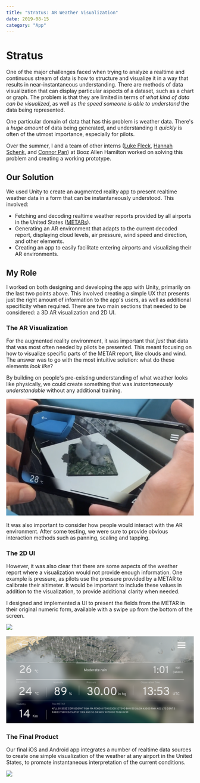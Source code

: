 ```yaml
---
title: "Stratus: AR Weather Visualization"
date: 2019-08-15
category: "App"
---
```

# Stratus

One of the major challenges faced when trying to analyze a realtime and continuous stream of data is how to structure and visualize it in a way that results in near-instantaneous understanding. There are methods of data visualization that can display particular aspects of a dataset, such as a chart or graph. The problem is that they are limited in terms of _what kind of data can be visualized_, as well as _the speed someone is able to understand_ the data being represented.

One particular domain of data that has this problem is weather data. There's a _huge amount_ of data being generated, and understanding it _quickly_ is often of the utmost importance, especially for pilots.

Over the summer, I and a team of other interns ([Luke Fleck](http://lrfleck.com/), [Hannah Schenk](https://www.hannahschenk.com/), and [Connor Pan](https://github.com/NameClassified)) at Booz Allen Hamilton worked on solving this problem and creating a working prototype.

## Our Solution

We used Unity to create an augmented reality app to present realtime weather data in a form that can be instantaneously understood. This involved:

-   Fetching and decoding realtime weather reports provided by all airports in the United States ([METARs](https://aviationweather.gov/metar)).
-   Generating an AR environment that adapts to the current decoded report, displaying cloud levels, air pressure, wind speed and direction, and other elements.
-   Creating an app to easily facilitate entering airports and visualizing their AR environments.

## My Role

I worked on both designing and developing the app with Unity, primarily on the last two points above. This involved creating a simple UX that presents just the right amount of information to the app's users, as well as additional specificity when required. There are two main sections that needed to be considered: a 3D AR visualization and 2D UI.

### The AR Visualization

For the augmented reality environment, it was important that _just_ that data that was most often needed by pilots be presented. This meant focusing on how to visualize specific parts of the METAR report, like clouds and wind. The answer was to go with the most intuitive solution: what do these elements _look like_?

By building on people's pre-existing understanding of what weather looks like physically, we could create something that was _instantaneously understandable_ without any additional training.

![ ](/static/images/stratus/stratus.png)


It was also important to consider how people would interact with the AR environment. After some testing, we were sure to provide obvious interaction methods such as panning, scaling and tapping.

### The 2D UI

However, it was also clear that there are some aspects of the weather report where a visualization would not provide enough information. One example is pressure, as pilots use the pressure provided by a METAR to calibrate their altimeter. It would be important to include these values in addition to the visualization, to provide additional clarity when needed.

I designed and implemented a UI to present the fields from the METAR in their original numeric form, available with a swipe up from the bottom of the screen.

![ ](/static/images/stratus/stratus1.png)

![ ](/static/images/stratus/stratus2.png)

### The Final Product

Our final iOS and Android app integrates a number of realtime data sources to create one simple visualization of the weather at any airport in the United States, to promote instantaneous interpretation of the current conditions.

![ ](/static/images/stratus/stratus.gif)
